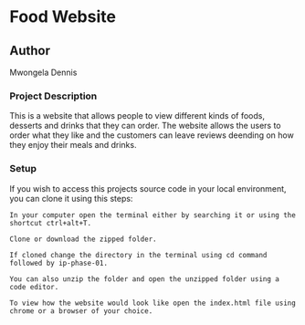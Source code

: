 # Food Website

## Author
Mwongela Dennis

### Project Description

This is a website that allows people to view different kinds of foods, desserts and drinks that they can order. The website allows the users to order what they like and the customers can leave reviews deending on how they enjoy their meals and drinks.

### Setup

If you wish to access this projects source code in your local environment, you can clone it using this steps:

    In your computer open the terminal either by searching it or using the shortcut ctrl+alt+T.

    Clone or download the zipped folder.

    If cloned change the directory in the terminal using cd command followed by ip-phase-01.

    You can also unzip the folder and open the unzipped folder using a code editor.

    To view how the website would look like open the index.html file using chrome or a browser of your choice.